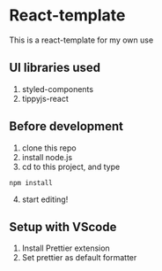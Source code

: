 # React-template

This is a react-template for my own use

## UI libraries used

1. styled-components
2. tippyjs-react

## Before development

1. clone this repo
2. install node.js
3. cd to this project, and type

```
npm install
```

4. start editing!

## Setup with VScode

1. Install Prettier extension
2. Set prettier as default formatter
